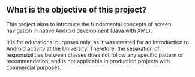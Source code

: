 ## What is the objective of this project? 

This project aims to introduce the fundamental concepts of screen navigation in native Android development (Java with XML).

It is for educational purposes only, as it was created for an Introduction to Android activity at the University. Therefore, the separation of responsibilities between classes does not follow any specific pattern or recommendation, and is not applicable in production projects with commercial purposes.





